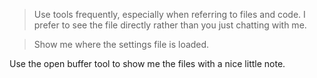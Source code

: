> Use tools frequently, especially when referring to files and code. I prefer to see the file directly rather than you just chatting with me.

> Show me where the settings file is loaded.

Use the open buffer tool to show me the files with a nice little note.

